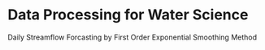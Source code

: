 # Data Processing for Water Science
 Daily Streamflow Forcasting by First Order Exponential Smoothing Method

